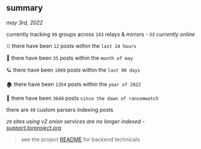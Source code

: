 
## summary
_may 3rd, 2022_

currently tracking `99` groups across `143` relays & mirrors - _`55` currently online_

⏲ there have been `12` posts within the `last 24 hours`

🦈 there have been `35` posts within the `month of may`

🪐 there have been `1069` posts within the `last 90 days`

🏚 there have been `1354` posts within the `year of 2022`

🦕 there have been `3640` posts `since the dawn of ransomwatch`

there are `49` custom parsers indexing posts

_`20` sites using v2 onion services are no longer indexed - [support.torproject.org](https://support.torproject.org/onionservices/v2-deprecation/)_

> see the project [README](https://github.com/thetanz/ransomwatch#ransomwatch--) for backend technicals
